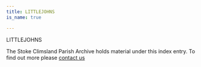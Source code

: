 ```yaml
---
title: LITTLEJOHNS
is_name: true

---
```


LITTLEJOHNS


The Stoke Climsland Parish Archive holds material under this index entry. To find out more please [contact us](/contact/)
